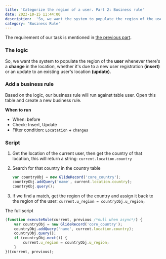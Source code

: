 ```yaml
---
title: 'Categorize the region of a user. Part 2: Business rule'
date: 2023-10-15 11:44:00
description:  'So, we want the system to populate the region of the user whenever we have a change in the location, whether due to a new user registration or an update to an existing user location.'
category: 'Business Rule'
---
```


The requirement of our task is mentioned in [the previous part](https://han.codebynetwork.com/blog/populate_region_automatically_part1).

### The logic
So, we want the system to populate the region of the **user** whenever there's a **change** in the location, whether it's due to a new user registration **(insert)** or an update to an existing user's location **(update)**.

### Add a business rule

Based on the logic, our business rule will run against table user. Open this table and create a new business rule.

**When to run**
- When: before
- Check: Insert, Update
- Filter condition: `Locatation` + `changes`

### Script

1. Get the location of the current user, then get the country of that location, this will return a string: `current.location.country`

2. Search for that country in the country table

    ```javascript  
    var countryObj = new GlideRecord('core_country');
    countryObj.addQuery('name', current.location.country);
    countryObj.query();
    ```
3. If we find a match, get the region of the country and assign it back to the region of the user: `current.u_region = countryObj.u_region;`

The full script
```javascript  
(function executeRule(current, previous /*null when async*/) {
    var countryObj = new GlideRecord('core_country');
    countryObj.addQuery('name', current.location.country); 
    countryObj.query();    
    if (countryObj.next()) {
        current.u_region = countryObj.u_region;    
    }
})(current, previous);
```
